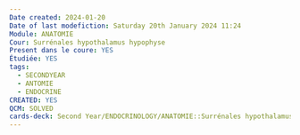```yaml
---
Date created: 2024-01-20
Date of last modefiction: Saturday 20th January 2024 11:24
Module: ANATOMIE
Cour: Surrénales hypothalamus hypophyse
Present dans le coure: YES
Étudiée: YES
tags:
  - SECONDYEAR
  - ANTOMIE
  - ENDOCRINE
CREATED: YES
QCM: SOLVED
cards-deck: Second Year/ENDOCRINOLOGY/ANATOMIE::Surrénales hypothalamus hypophyse
---
```


```toc
```